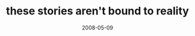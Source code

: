---
layout: base.njk
title : 'these stories aren&#39;t bound to reality' 
view_title : 'these stories aren&#39;t bound to reality' 
year : '2008' 
date : '2008-05-09' 
img_file : '/drawing/thesestoriesarentboundtoreality.png' 
html_file : 'thesestoriesarentboundtoreality' 
next_html : 'imafraidilllosemyfaith.html' 
year_order : '194' 
permalink : "title/{{html_file}}.html"
---